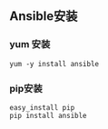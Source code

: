 ## Ansible安装

### yum 安装

	yum -y install ansible

### pip安装

	easy_install pip
	pip install ansible









